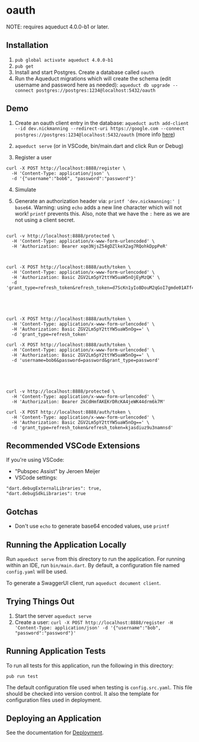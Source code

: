 # oauth

NOTE: requires aqueduct 4.0.0-b1 or later.

## Installation

1. `pub global activate aqueduct 4.0.0-b1`
2. `pub get`
3. Install and start Postgres. Create a database called `oauth`
4. Run the Aqueduct migrations which will create the schema (edit username and password here as needed): `aqueduct db upgrade --connect postgres://postgres:1234@localhost:5432/oauth`


## Demo

1. Create an oauth client entry in the database: `aqueduct auth add-client --id dev.nickmanning --redirect-uri https://google.com --connect postgres://postgres:1234@localhost:5432/oauth` (more info [here](https://aqueduct.io/docs/auth/cli/))

2. `aqueduct serve` (or in VSCode, bin/main.dart and click Run or Debug)
3. Register a user

```
curl -X POST http://localhost:8888/register \
  -H 'Content-Type: application/json' \
  -d '{"username":"bob6", "password":"password"}'
```

4. Simulate   

4. Generate an authorization header via: `printf 'dev.nickmanning:' | base64`. Warning: using `echo` adds a new line character which will not work! `printf` prevents this. Also, note that we have the `:` here as we are not using a client secret.

```

curl -v http://localhost:8888/protected \
  -H 'Content-Type: application/x-www-form-urlencoded' \
  -H 'Authorization: Bearer xqe3NjsZ54gDZlkeX2ag7RQohkDppPeR'



curl -X POST http://localhost:8888/auth/token \
  -H 'Content-Type: application/x-www-form-urlencoded' \
  -H 'Authorization: Basic ZGV2Lm5pY2ttYW5uaW5nOjEyMzQK' \
  -d 'grant_type=refresh_token&refresh_token=d7ScKn1yIo8DouM2qGoI7gmde01ATf46&scopes=*'





curl -X POST http://localhost:8888/auth/token \
  -H 'Content-Type: application/x-www-form-urlencoded' \
  -H 'Authorization: Basic ZGV2Lm5pY2ttYW5uaW5nOg==' \
  -d 'grant_type=refresh_token'

curl -X POST http://localhost:8888/auth/token \
  -H 'Content-Type: application/x-www-form-urlencoded' \
  -H 'Authorization: Basic ZGV2Lm5pY2ttYW5uaW5nOg==' \
  -d 'username=bob6&password=password&grant_type=password'





curl -v http://localhost:8888/protected \
  -H 'Content-Type: application/x-www-form-urlencoded' \
  -H 'Authorization: Bearer 2kCdHmfAKEKrDRcKA4jeWK44drm6k7M'

curl -X POST http://localhost:8888/auth/token \
  -H 'Content-Type: application/x-www-form-urlencoded' \
  -H 'Authorization: Basic ZGV2Lm5pY2ttYW5uaW5nOg==' \
  -d 'grant_type=refresh_token&refresh_token=kjasdiuz9u3namnsd'

```


## Recommended VSCode Extensions

If you're using VSCode:

* "Pubspec Assist" by Jeroen Meijer
* VSCode settings:

```
"dart.debugExternalLibraries": true,
"dart.debugSdkLibraries": true
```

## Gotchas

* Don't use `echo` to generate base64 encoded values, use `printf`

## Running the Application Locally

Run `aqueduct serve` from this directory to run the application. For running within an IDE, run `bin/main.dart`. By default, a configuration file named `config.yaml` will be used.

To generate a SwaggerUI client, run `aqueduct document client`.

## Trying Things Out

1. Start the server `aqueduct serve`
2. Create a user: `curl -X POST http://localhost:8888/register -H 'Content-Type: application/json' -d '{"username":"bob", "password":"password"}'`

## Running Application Tests

To run all tests for this application, run the following in this directory:

```
pub run test
```

The default configuration file used when testing is `config.src.yaml`. This file should be checked into version control. It also the template for configuration files used in deployment.

## Deploying an Application

See the documentation for [Deployment](https://aqueduct.io/docs/deploy/).